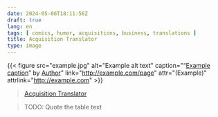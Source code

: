 ```yaml
---
date: 2024-05-06T18:11:56Z
draft: true
lang: en
tags: [ comics, humor, acquisitions, business, translations ]
title: Acquisition Translator
type: image
---
```


{{< figure src="example.jpg" alt="Example alt text" caption="“[Example caption](https://example.com/photo)” by [Author](https://example.com/author)" link="http://example.com/page" attr="(Example)" attrlink="http://example.com" >}}

> [Acquisition Translator](https://www.goodtechthings.com/acquisition-translator/)

> TODO: Quote the table text
